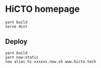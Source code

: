 # HiCTO homepage

```
yarn build
serve dist
```

## Deploy

```
yarn build
yarn now:static
now alias hi-xxxxxx.now.sh www.hicto.tech
```
